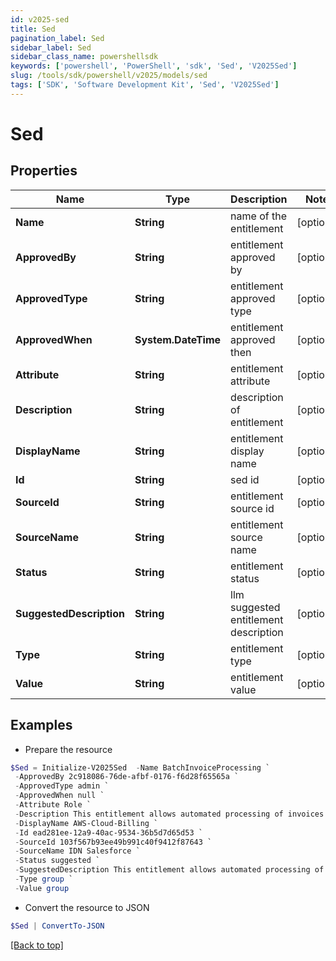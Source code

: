 ```yaml
---
id: v2025-sed
title: Sed
pagination_label: Sed
sidebar_label: Sed
sidebar_class_name: powershellsdk
keywords: ['powershell', 'PowerShell', 'sdk', 'Sed', 'V2025Sed']
slug: /tools/sdk/powershell/v2025/models/sed
tags: ['SDK', 'Software Development Kit', 'Sed', 'V2025Sed']
---
```


# Sed

## Properties

| Name | Type | Description | Notes |
| --- | --- | --- | --- |
| **Name** | **String** | name of the entitlement | [optional] |
| **ApprovedBy** | **String** | entitlement approved by | [optional] |
| **ApprovedType** | **String** | entitlement approved type | [optional] |
| **ApprovedWhen** | **System.DateTime** | entitlement approved then | [optional] |
| **Attribute** | **String** | entitlement attribute | [optional] |
| **Description** | **String** | description of entitlement | [optional] |
| **DisplayName** | **String** | entitlement display name | [optional] |
| **Id** | **String** | sed id | [optional] |
| **SourceId** | **String** | entitlement source id | [optional] |
| **SourceName** | **String** | entitlement source name | [optional] |
| **Status** | **String** | entitlement status | [optional] |
| **SuggestedDescription** | **String** | llm suggested entitlement description | [optional] |
| **Type** | **String** | entitlement type | [optional] |
| **Value** | **String** | entitlement value | [optional] |

## Examples

- Prepare the resource

```powershell
$Sed = Initialize-V2025Sed  -Name BatchInvoiceProcessing `
 -ApprovedBy 2c918086-76de-afbf-0176-f6d28f65565a `
 -ApprovedType admin `
 -ApprovedWhen null `
 -Attribute Role `
 -Description This entitlement allows automated processing of invoices in batches on a scheduled basis to streamline accounts payable procedures. `
 -DisplayName AWS-Cloud-Billing `
 -Id ead281ee-12a9-40ac-9534-36b5d7d65d53 `
 -SourceId 103f567b93ee49b991c40f9412f87643 `
 -SourceName IDN Salesforce `
 -Status suggested `
 -SuggestedDescription This entitlement allows automated processing of invoices in batches on a scheduled basis to streamline accounts payable `
 -Type group `
 -Value group
```

- Convert the resource to JSON

```powershell
$Sed | ConvertTo-JSON
```

[[Back to top]](#)
